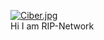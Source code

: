 [![Ciber.jpg](https://i.postimg.cc/JnMHv6fT/Ciber.jpg)](https://postimg.cc/XZ1vy87F)                         
Hi I am RIP-Network
